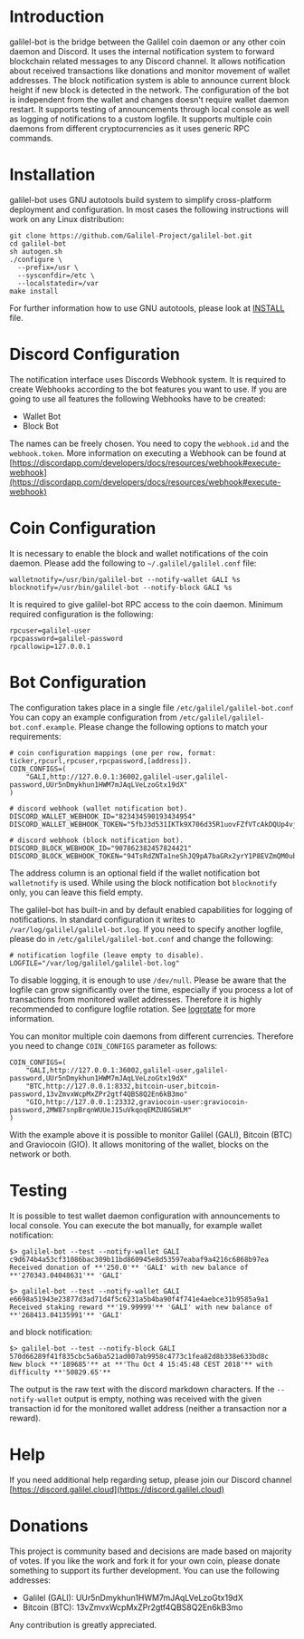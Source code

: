 # Introduction

galilel-bot is the bridge between the Galilel coin daemon or any other coin
daemon and Discord. It uses the internal notification system to forward
blockchain related messages to any Discord channel. It allows notification
about received transactions like donations and monitor movement of wallet
addresses. The block notification system is able to announce current block
height if new block is detected in the network. The configuration of the bot is
independent from the wallet and changes doesn't require wallet daemon restart.
It supports testing of announcements through local console as well as logging
of notifications to a custom logfile. It supports multiple coin daemons from
different cryptocurrencies as it uses generic RPC commands.

# Installation

galilel-bot uses GNU autotools build system to simplify cross-platform
deployment and configuration. In most cases the following instructions will
work on any Linux distribution:

```
git clone https://github.com/Galilel-Project/galilel-bot.git
cd galilel-bot
sh autogen.sh
./configure \
  --prefix=/usr \
  --sysconfdir=/etc \
  --localstatedir=/var
make install
```

For further information how to use GNU autotools, please look at [INSTALL](/INSTALL)
file.

# Discord Configuration

The notification interface uses Discords Webhook system. It is required to
create Webhooks according to the bot features you want to use. If you are going
to use all features the following Webhooks have to be created:

* Wallet Bot
* Block Bot

The names can be freely chosen. You need to copy the `webhook.id` and the
`webhook.token`. More information on executing a Webhook can be found at [https://discordapp.com/developers/docs/resources/webhook#execute-webhook](https://discordapp.com/developers/docs/resources/webhook#execute-webhook)

# Coin Configuration

It is necessary to enable the block and wallet notifications of the coin
daemon. Please add the following to `~/.galilel/galilel.conf` file:

```
walletnotify=/usr/bin/galilel-bot --notify-wallet GALI %s
blocknotify=/usr/bin/galilel-bot --notify-block GALI %s
```

It is required to give galilel-bot RPC access to the coin daemon.
Minimum required configuration is the following:

```
rpcuser=galilel-user
rpcpassword=galilel-password
rpcallowip=127.0.0.1
```

# Bot Configuration

The configuration takes place in a single file `/etc/galilel/galilel-bot.conf`
You can copy an example configuration from `/etc/galilel/galilel-bot.conf.example`.
Please change the following options to match your requirements:

```
# coin configuration mappings (one per row, format: ticker,rpcurl,rpcuser,rpcpassword,[address]).
COIN_CONFIGS=(
	"GALI,http://127.0.0.1:36002,galilel-user,galilel-password,UUr5nDmykhun1HWM7mJAqLVeLzoGtx19dX"
)

# discord webhook (wallet notification bot).
DISCORD_WALLET_WEBHOOK_ID="823434590193434954"
DISCORD_WALLET_WEBHOOK_TOKEN="5fbJ3d531IKTk9X706d35R1uovFZfVTcAkDQUp4vjkH5xiLf6FIb2lUe6J4fCqbCdA9v"

# discord webhook (block notification bot).
DISCORD_BLOCK_WEBHOOK_ID="907862382457824421"
DISCORD_BLOCK_WEBHOOK_TOKEN="94TsRdZNTa1neShJQ9pA7baGRx2yrY1P8EVZmQM0ubhkQKzIiuaX9QZ97KdquaUqZzdy"
```

The address column is an optional field if the wallet notification bot
`walletnotify` is used. While using the block notification bot `blocknotify`
only, you can leave this field empty.

The galilel-bot has built-in and by default enabled capabilities for logging of
notifications. In standard configuration it writes to `/var/log/galilel/galilel-bot.log`.
If you need to specify another logfile, please do in `/etc/galilel/galilel-bot.conf`
and change the following:

```
# notification logfile (leave empty to disable).
LOGFILE="/var/log/galilel/galilel-bot.log"
```

To disable logging, it is enough to use `/dev/null`. Please be aware that the
logfile can grow significantly over the time, especially if you process a lot
of transactions from monitored wallet addresses. Therefore it is highly
recommended to configure logfile rotation. See [logrotate](https://github.com/logrotate/logrotate) for more information.

You can monitor multiple coin daemons from different currencies. Therefore you
need to change `COIN_CONFIGS` parameter as follows:

```
COIN_CONFIGS=(
	"GALI,http://127.0.0.1:36002,galilel-user,galilel-password,UUr5nDmykhun1HWM7mJAqLVeLzoGtx19dX"
	"BTC,http://127.0.0.1:8332,bitcoin-user,bitcoin-password,13vZmvxWcpMxZPr2gtf4QBS8Q2En6kB3mo"
	"GIO,http://127.0.0.1:23332,graviocoin-user:graviocoin-password,2MW87snpBrqnWUUeJ15uVkqoqEMZU8GSWLM"
)
```

With the example above it is possible to monitor Galilel (GALI), Bitcoin (BTC)
and Graviocoin (GIO). It allows monitoring of the wallet, blocks on the network
or both.

# Testing

It is possible to test wallet daemon configuration with announcements to local
console. You can execute the bot manually, for example wallet notification:

```
$> galilel-bot --test --notify-wallet GALI c9d674b4a53cf31086bac309b11bd860945e8d53597eabaf9a4216c6868b97ea
Received donation of **'250.0'** 'GALI' with new balance of **'270343.04048631'** 'GALI'
```

```
$> galilel-bot --test --notify-wallet GALI e6698a51943e23877d3ad71d4f5c6231a5b4ba90f4f741e4aebce31b9585a9a1
Received staking reward **'19.99999'** 'GALI' with new balance of **'268413.04135991'** 'GALI'
```

and block notification:

```
$> galilel-bot --test --notify-block GALI 570d66289f41f835cbc5a6ba521ad007ab9958c4773c1fea82d8b338e633bd8c
New block **'189685'** at **'Thu Oct 4 15:45:48 CEST 2018'** with difficulty **'50829.65'**
```

The output is the raw text with the discord markdown characters. If the
`--notify-wallet` output is empty, nothing was received with the given
transaction id for the monitored wallet address (neither a transaction nor a
reward).

# Help

If you need additional help regarding setup, please join our Discord channel [https://discord.galilel.cloud](https://discord.galilel.cloud)

# Donations

This project is community based and decisions are made based on majority of
votes. If you like the work and fork it for your own coin, please donate
something to support its further development. You can use the following
addresses:

* Galilel (GALI): UUr5nDmykhun1HWM7mJAqLVeLzoGtx19dX
* Bitcoin (BTC): 13vZmvxWcpMxZPr2gtf4QBS8Q2En6kB3mo

Any contribution is greatly appreciated.
